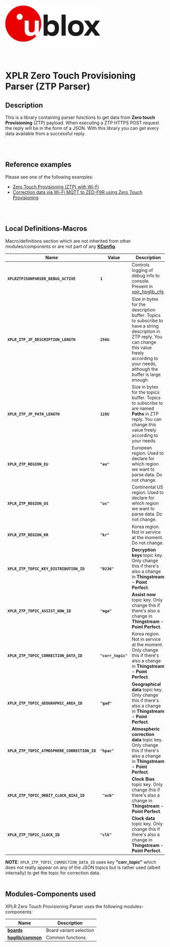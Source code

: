 ![u-blox](./../../media/shared/logos/ublox_logo.jpg)

<br>
<br>

# XPLR Zero Touch Provisioning Parser (ZTP Parser)

## Description
This is a library containing parser functions to get data from **Zero touch Provisioning** (ZTP) payload. When executing a ZTP HTTPS POST request the reply will be in the form of a JSON. With this library you can get every data available from a successful reply.

<br>
<br>

## Reference examples
Please see one of the following examples:
- [Zero Touch Provisioning (ZTP) with Wi-Fi](./../../examples/shortrange/02_hpg_wifi_http_ztp/)
- [Correction data via Wi-Fi MQTT to ZED-F9R using Zero Touch Provisioning](./../../examples/shortrange/04_hpg_wifi_mqtt_correction_ztp/)

<br>
<br>

## Local Definitions-Macros
Macro/definitions section which are not inherited from other modules/components or are not part of any **[KConfig](./../../docs/README_kconfig.md)**.

Name | Value | Description
--- | --- | ---
**`XPLRZTPJSONPARSER_DEBUG_ACTIVE`** | **`1`** | Controls logging of debug info to console. Present in [xplr_hpglib_cfg](./../hpglib/xplr_hpglib_cfg.h).
**`XPLR_ZTP_JP_DESCRIPTION_LENGTH`** | **`256U`** | Size in bytes for the description buffer. Topics to subscribe to have a string description in ZTP reply. You can change this value freely according to your needs, although the buffer is large enough.
**`XPLR_ZTP_JP_PATH_LENGTH`** | **`128U`** | Size in bytes for the topics buffer. Topics to subscribe to are named **Paths** in ZTP reply. You can change this value freely according to your needs.
**`XPLR_ZTP_REGION_EU`** | **`"eu"`** | European region. Used to declare for which region we want to parse data. Do not change.
**`XPLR_ZTP_REGION_US`** | **`"us"`** | Continental US region. Used to declare for which region we want to parse data. Do not change.
**`XPLR_ZTP_REGION_KR`** | **`"kr"`** | Korea region. Not in service at the moment. Do not change.
**`XPLR_ZTP_TOPIC_KEY_DISTRIBUTION_ID`** | **`"0236"`** | **Decryption keys** topic key. Only change this if there's also a change in **Thingstream - Point Perfect**.
**`XPLR_ZTP_TOPIC_ASSIST_NOW_ID`** | **`"mga"`** | **Assist now** topic key. Only change this if there's also a change in **Thingstream - Point Perfect**.
**`XPLR_ZTP_TOPIC_CORRECTION_DATA_ID`** | **`"corr_topic"`** | Korea region. Not in service at the moment. Only change this if there's also a change in **Thingstream - Point Perfect**.
**`XPLR_ZTP_TOPIC_GEOGRAPHIC_AREA_ID`** | **`"gad"`** | **Geographical data** topic key. Only change this if there's also a change in **Thingstream - Point Perfect**.
**`XPLR_ZTP_TOPIC_ATMOSPHERE_CORRECTION_ID`** | **`"hpac"`** | **Atmospheric correction data** topic key. Only change this if there's also a change in **Thingstream - Point Perfect**.
**`XPLR_ZTP_TOPIC_ORBIT_CLOCK_BIAS_ID`** | **` "ocb"`** | **Clock Bias** topic key. Only change this if there's also a change in **Thingstream - Point Perfect**.
**`XPLR_ZTP_TOPIC_CLOCK_ID`** | **`"clk"`** | **Clock data** topic key. Only change this if there's also a change in **Thingstream - Point Perfect**.

**NOTE**: `XPLR_ZTP_TOPIC_CORRECTION_DATA_ID` uses key **"corr_topic"** which does not really appear on any of the JSON topics but is rather used (albeit internally) to get the topic for correction data.
<br>
<br>

## Modules-Components used
XPLR Zero Touch Provisioning Parser uses the following modules-components:

Name | Description 
--- | --- 
**[boards](./../boards/)** | Board variant selection
**[hpglib/common](./../hpglib/src/common/)** | Common functions.